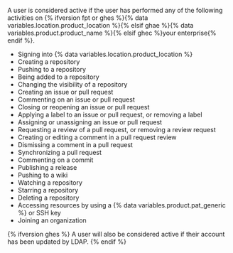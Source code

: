 A user is considered active if the user has performed any of the following activities on {% ifversion fpt or ghes %}{% data variables.location.product_location %}{% elsif ghae %}{% data variables.product.product_name %}{% elsif ghec %}your enterprise{% endif %}.

- Signing into {% data variables.location.product_location %}
- Creating a repository
- Pushing to a repository
- Being added to a repository
- Changing the visibility of a repository
- Creating an issue or pull request
- Commenting on an issue or pull request
- Closing or reopening an issue or pull request
- Applying a label to an issue or pull request, or removing a label
- Assigning or unassigning an issue or pull request
- Requesting a review of a pull request, or removing a review request
- Creating or editing a comment in a pull request review
- Dismissing a comment in a pull request 
- Synchronizing a pull request
- Commenting on a commit
- Publishing a release
- Pushing to a wiki
- Watching a repository
- Starring a repository
- Deleting a repository
- Accessing resources by using a {% data variables.product.pat_generic %} or SSH key
- Joining an organization

{% ifversion ghes %}
A user will also be considered active if their account has been updated by LDAP.
{% endif %}
